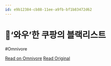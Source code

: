 ```yaml
---
id: e9b12384-cb88-11ee-a9fb-bf1b83472d62
---
```


# 🎯‘와우’한 쿠팡의 블랙리스트
#Omnivore

[Read on Omnivore](https://omnivore.app/me/-18da9bfd9c0)
[Read Original](https://omnivore.app/no_url?q=8395eda0-bd3a-4b1a-9a16-f9c322c70550)

